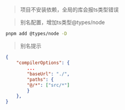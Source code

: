 ## 

>项目不安装依赖，全局的库会报ts类型错误


>别名配置，增加ts类型@types/node
```sh
pnpm add @types/node -D
```
>别名提示
```json
{
	"compilerOptions": {
        ...
        "baseUrl": "./",
        "paths": {
        "@/*": ["src/*"]
        }
	},
}
```

